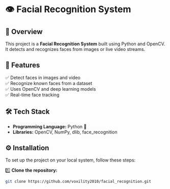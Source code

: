 # 👁️ Facial Recognition System

## 📌 Overview
This project is a **Facial Recognition System** built using Python and OpenCV. It detects and recognizes faces from images or live video streams.

## 🚀 Features
✅ Detect faces in images and video  
✅ Recognize known faces from a dataset  
✅ Uses OpenCV and deep learning models  
✅ Real-time face tracking  

## 🛠️ Tech Stack
- **Programming Language:** Python 🐍  
- **Libraries:** OpenCV, NumPy, dlib, face_recognition  

## ⚙️ Installation
To set up the project on your local system, follow these steps:

1️⃣ **Clone the repository:**
   ```sh
   git clone https://github.com/voxility2010/facial_recognition.git
